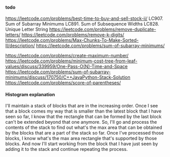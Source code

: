 #### todo


https://leetcode.com/problems/best-time-to-buy-and-sell-stock-ii/
LC907. Sum of Subarray Minimums
LC891. Sum of Subsequence Widths
LC828. Unique Letter String
https://leetcode.com/problems/remove-duplicate-letters/
https://leetcode.com/problems/remove-k-digits/
https://leetcode.com/problems/Max-Chunks-To-Make-Sorted-II/description/
https://leetcode.com/problems/sum-of-subarray-minimums/

https://leetcode.com/problems/create-maximum-number/
https://leetcode.com/problems/minimum-cost-tree-from-leaf-values/discuss/339959/One-Pass-O(N)-Time-and-Space
https://leetcode.com/problems/sum-of-subarray-minimums/discuss/170750/C++JavaPython-Stack-Solution
https://leetcode.com/problems/score-of-parentheses/


#### Histogram explanation
I'll maintain a stack of blocks that are in the increasing order. Once I see that a block comes my way that is smaller than the latest block that I have seen so far, I know that the rectangle that can be formed by the last block can't be extended beyond that one anymore. So, I'll go and process the contents of the stack to find out what's the max area that can be obtained by the blocks that are a part of the stack so far.
Once I've processed those blocks, I know what's the max area rectangle that's supported by those blocks. And now I'll start working from the block that I have just seen by adding it to the stack and continue repeating the process.

